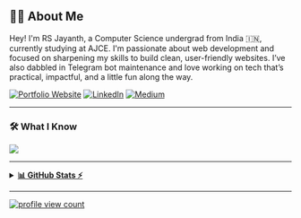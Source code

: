 ## 🙋‍♂️ About Me

Hey! I'm RS Jayanth, a Computer Science undergrad from India 🇮🇳, currently studying at AJCE. I'm passionate about web development and focused on sharpening my skills to build clean, user-friendly websites. I’ve also dabbled in Telegram bot maintenance and love working on tech that’s practical, impactful, and a little fun along the way.

[![Portfolio Website](https://img.shields.io/badge/Portfolio%20Website-rsjayanth.com-0A66C2?style=for-the-badge&logo=google-chrome&logoColor=white)](https://marvel.com/error404)
[![LinkedIn](https://img.shields.io/badge/LinkedIn-0A66C2?style=for-the-badge&logo=linkedin&logoColor=white)](https://www.linkedin.com/in/rsjayanth/)
[![Medium](https://img.shields.io/badge/Medium-12100E?style=for-the-badge&logo=medium&logoColor=white)](https://medium.com/@rsjaynth)

---

### 🛠️ What I Know

<p align="left">
  <a href="https://skillicons.dev">
  <img src="https://skillicons.dev/icons?i=html,css,javascript,c,figma,pr,ps" />
</p>

---

<details>
  <summary><b>📊 GitHub Stats ⚡</b></summary>
  <br/>
  <p align="center">
    <table>
      <tr>
        <td>
          <img src="https://github-readme-stats.vercel.app/api?username=rsjaynth&count_private=true&hide_border=true&show_icons=true&title_color=3ea6ff&text_color=c9d1d9&icon_color=90ee90&bg_color=0d1117" />
        </td>
        <td>
          <img src="https://github-readme-stats.vercel.app/api/top-langs/?username=rsjaynth&layout=compact&count_private=true&hide_border=true&title_color=3ea6ff&text_color=c9d1d9&bg_color=0d1117" />
        </td>
      </tr>
    </table>
  </p>
</details>

---


![profile view count](https://komarev.com/ghpvc/?username=rsjaynth&color=brightgreen&abbreviated=true)
